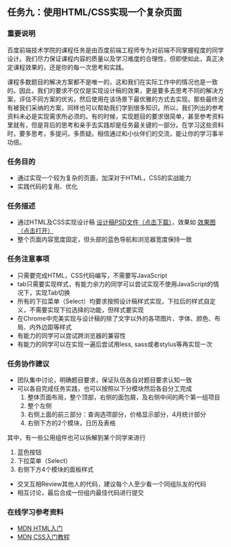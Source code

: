 ## 任务九：使用HTML/CSS实现一个复杂页面
### 重要说明

百度前端技术学院的课程任务是由百度前端工程师专为对前端不同掌握程度的同学设计。我们尽力保证课程内容的质量以及学习难度的合理性，但即使如此，真正决定课程效果的，还是你的每一次思考和实践。

课程多数题目的解决方案都不是唯一的，这和我们在实际工作中的情况也是一致的。因此，我们的要求不仅仅是实现设计稿的效果，更是要多去思考不同的解决方案，评估不同方案的优劣，然后使用在该场景下最优雅的方式去实现。那些最终没有被我们采纳的方案，同样也可以帮助我们学到很多知识。所以，我们列出的参考资料未必是实现需求所必须的。有的时候，实现题目的要求很简单，甚至参考资料里就有，但是背后的思考和亲手去实践却是任务最关键的一部分。在学习这些资料时，要多思考，多提问，多质疑。相信通过和小伙伴们的交流，能让你的学习事半功倍。

### 任务目的

* 通过实现一个较为复杂的页面，加深对于HTML，CSS的实战能力
* 实践代码的复用、优化

### 任务描述

* 通过HTML及CSS实现设计稿 [设计稿PSD文件（点击下载）][3]，效果如 [效果图（点击打开）][4]
* 整个页面内容宽度固定，但头部的蓝色导航和浏览器宽度保持一致

### 任务注意事项

* 只需要完成HTML，CSS代码编写，不需要写JavaScript
* tab只需要实现样式，有能力余力的同学可以尝试实现不使用JavaScript的情况下，实现Tab切换
* 所有的下拉菜单（Select）均要求按照设计稿样式实现，下拉后的样式自定义，不需要实现下拉选择的功能，但样式要实现
* 在Chrome中完美实现与设计稿的除了文字以外的各项图片、字体、颜色、布局、内外边距等样式
* 有能力的同学可以尝试跨浏览器的兼容性
* 有能力的同学可以在实现一遍后尝试用less, sass或者stylus等再实现一次

### 任务协作建议

* 团队集中讨论，明确题目要求，保证队伍各自对题目要求认知一致
* 可以各自完成任务实践，也可以按照以下分模块然后各自分工完成 
  1. 整体页面布局，整个顶部，右侧的面包屑，及右侧中间的两个第一组项目
  1. 整个左侧
  1. 右侧上面的前三部分：查询选项部分，价格显示部分，4月统计部分
  1. 右侧下方的2个模块，日历及表格

其中，有一些公用组件也可以拆解到某个同学来进行 
  1. 蓝色按钮
  1. 下拉菜单（Select）
  1. 右侧下方4个模块的面板样式
* 交叉互相Review其他人的代码，建议每个人至少看一个同组队友的代码
* 相互讨论，最后合成一份组内最佳代码进行提交

### 在线学习参考资料

* [MDN HTML入门][5]
* [MDN CSS入门教程][6]

[0]: http://ife.baidu.com/task/all
[1]: http://ife.baidu.com/note/all
[2]: http://ife.baidu.com/statistic/index
[3]: http://7xrp04.com1.z0.glb.clouddn.com/task_1_9_1.psd
[4]: http://7xrp04.com1.z0.glb.clouddn.com/task_1_9_2.jpg
[5]: https://developer.mozilla.org/zh-CN/docs/Web/Guide/HTML/Introduction
[6]: https://developer.mozilla.org/zh-CN/docs/Web/Guide/CSS/Getting_started
